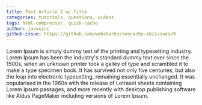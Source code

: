 ```yaml
---
title: Test Article 2 w/ Title
categories: tutorials, questions, videos
tags: html-compressor, quick-cache
author: jaswsinc
github-issue: https://github.com/websharks/zencache-kb/issues/9
---
```


Lorem Ipsum is simply dummy text of the printing and typesetting industry. Lorem Ipsum has been the industry's standard dummy text ever since the 1500s, when an unknown printer took a galley of type and scrambled it to make a type specimen book. It has survived not only five centuries, but also the leap into electronic typesetting, remaining essentially unchanged. It was popularised in the 1960s with the release of Letraset sheets containing Lorem Ipsum passages, and more recently with desktop publishing software like Aldus PageMaker including versions of Lorem Ipsum.
